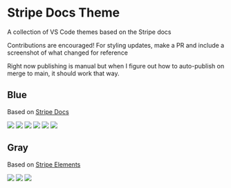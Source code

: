 # Stripe Docs Theme

A collection of VS Code themes based on the Stripe docs

Contributions are encouraged! For styling updates, make a PR and include a screenshot of what changed for reference

Right now publishing is manual but when I figure out how to auto-publish on merge to main, it should work that way.

## Blue

Based on [Stripe Docs](https://stripe.com/docs/stripe-js)

![](https://raw.githubusercontent.com/JacobParis/theme-stripe/main/2021-07-09-17-20-11.png)
![](https://raw.githubusercontent.com/JacobParis/theme-stripe/main/2021-07-09-17-21-02.png)
![](https://raw.githubusercontent.com/JacobParis/theme-stripe/main/2021-07-09-17-21-46.png)
![](https://raw.githubusercontent.com/JacobParis/theme-stripe/main/2021-07-09-17-22-49.png)
![](https://raw.githubusercontent.com/JacobParis/theme-stripe/main/2021-07-09-17-23-24.png)
![](https://raw.githubusercontent.com/JacobParis/theme-stripe/main/2021-07-09-17-24-17.png)

## Gray

Based on [Stripe Elements](https://stripe.com/docs/js/element)

![](https://raw.githubusercontent.com/JacobParis/theme-stripe/main/2021-07-09-17-43-35.png)
![](https://raw.githubusercontent.com/JacobParis/theme-stripe/main/2021-07-09-17-43-52.png)
![](https://raw.githubusercontent.com/JacobParis/theme-stripe/main/2021-07-09-17-44-09.png)